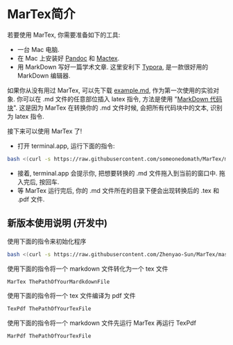 # MarTex简介

若要使用 MarTex, 你需要准备如下的工具:

- 一台 Mac 电脑. 
- 在 Mac 上安装好 [Pandoc](http://pandoc.org) 和 [Mactex](https://www.tug.org/mactex/).
- 用 MarkDown 写好一篇学术文章. 这里安利下 [Typora](https://typora.io), 是一款很好用的 MarkDown 编辑器.

如果你从没有用过 MarTex, 可以先下载 [example.md](https://raw.githubusercontent.com/Zhenyao-Sun/MarTex/master/example.md), 作为第一次使用的实验对象. 
你可以在 .md 文件的任意部位插入 latex 指令, 方法是使用 "[MarkDown 代码块](http://xianbai.me/learn-md/article/extension/code-blocks-and-highlighting.html)".
这是因为 MarTex 在转换你的 .md 文件时候, 会把所有代码块中的文本, 识别为 latex 指令.

接下来可以使用 MarTex 了! 

- 打开 terminal.app, 运行下面的指令:

```sh
bash <(curl -s https://raw.githubusercontent.com/someonedomath/MarTex/master/main.sh)
```

- 接着, terminal.app 会提示你, 把想要转换的 .md 文件拖入到当前的窗口中. 拖入完后, 按回车.
- 等 MarTex 运行完后, 你的 .md 文件所在的目录下便会出现转换后的 .tex 和 .pdf 文件.



## 新版本使用说明 (开发中)

使用下面的指令来初始化程序

```bash
bash <(curl -s https://raw.githubusercontent.com/Zhenyao-Sun/MarTex/master/init.sh)
```

使用下面的指令将一个 markdown 文件转化为一个 tex 文件

```bash
MarTex ThePathOfYourMardkdownFile
```

使用下面的指令将一个  tex 文件编译为 pdf 文件

```tex
TexPdf ThePathOfYourTexFile
```

使用下面的指令将一个 markdown 文件先运行 MarTex 再运行 TexPdf

```bash
MarPdf ThePathOfYourTexFile
```

